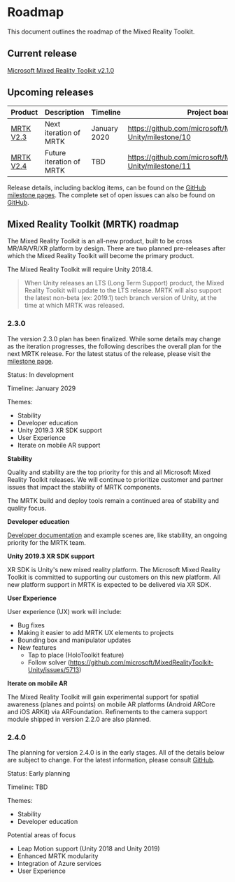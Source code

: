 # Roadmap

This document outlines the roadmap of the Mixed Reality Toolkit.

## Current release

[Microsoft Mixed Reality Toolkit v2.1.0](https://github.com/Microsoft/MixedRealityToolkit-Unity/releases/tag/v2.1.0)

## Upcoming releases

| Product | Description | Timeline | Project board |
| --- | --- | --- | --- |
| [MRTK V2.3](#230) | Next iteration of MRTK | January 2020 | https://github.com/microsoft/MixedRealityToolkit-Unity/milestone/10 |
| [MRTK V2.4](#240) | Future iteration of MRTK | TBD | https://github.com/microsoft/MixedRealityToolkit-Unity/milestone/11 |

Release details, including backlog items, can be found on the [GitHub milestone pages](https://github.com/Microsoft/MixedRealityToolkit-Unity/milestones). The complete set of open issues can also be found on [GitHub](https://github.com/microsoft/MixedRealityToolkit-Unity/issues).

## Mixed Reality Toolkit (MRTK) roadmap

The Mixed Reality Toolkit is an all-new product, built to be cross MR/AR/VR/XR platform by design. There are two planned pre-releases after which the Mixed Reality Toolkit will become the primary product.

The Mixed Reality Toolkit will require Unity 2018.4.

> When Unity releases an LTS (Long Term Support) product, the Mixed Reality Toolkit will update to the LTS release. MRTK will also support the latest non-beta (ex: 2019.1) tech branch version of Unity, at the time at which MRTK was released.

### 2.3.0

The version 2.3.0 plan has been finalized. While some details may change as the iteration progresses, the following describes the overall plan for the next MRTK release. For the latest status of the release, please visit the [milestone page]( https://github.com/microsoft/MixedRealityToolkit-Unity/milestone/10).

Status: In development

Timeline: January 2029

Themes:

- Stability
- Developer education
- Unity 2019.3 XR SDK support
- User Experience
- Iterate on mobile AR support

**Stability**

Quality and stability are the top priority for this and all Microsoft Mixed Reality Toolkit releases. We will continue to prioritize customer and partner issues that impact the stability of MRTK components.

The MRTK build and deploy tools remain a continued area of stability and quality focus.

**Developer education**

[Developer documentation](https://microsoft.github.io/MixedRealityToolkit-Unity) and example scenes are, like stability, an ongoing priority for the MRTK team.

**Unity 2019.3 XR SDK support**

XR SDK is Unity's new mixed reality platform. The Microsoft Mixed Reality Toolkit is committed to supporting our customers on this new platform. All new platform support in MRTK is expected to be delivered via XR SDK.

**User Experience**

User experience (UX) work will include:

- Bug fixes
- Making it easier to add MRTK UX elements to projects
- Bounding box and manipulator updates
- New features
    - Tap to place (HoloToolkit feature)
    - Follow solver (https://github.com/microsoft/MixedRealityToolkit-Unity/issues/5713)

**Iterate on mobile AR**

The Mixed Reality Toolkit will gain experimental support for spatial awareness (planes and points) on mobile AR platforms (Android ARCore and iOS ARKit) via ARFoundation. Refinements to the camera support module shipped in version 2.2.0 are also planned.

### 2.4.0

The planning for version 2.4.0 is in the early stages. All of the details below are subject to change. For the latest information, please consult [GitHub](https://github.com/microsoft/MixedRealityToolkit-Unity/milestone/11).

Status: Early planning

Timeline: TBD

Themes:

- Stability
- Developer education

Potential areas of focus

- Leap Motion support (Unity 2018 and Unity 2019)
- Enhanced MRTK modularity
- Integration of Azure services
- User Experience
